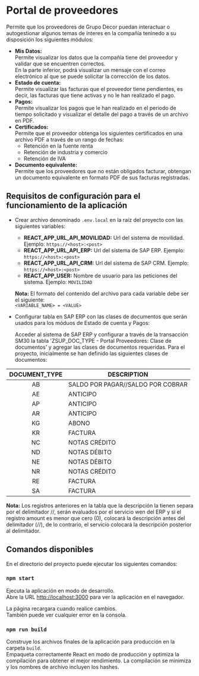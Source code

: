 # Portal de proveedores

Permite que los proveedores de Grupo Decor puedan interactuar o autogestionar algunos temas de interes en la compañía teninedo a su disposición los siguientes módulos:

- **Mis Datos:**\
Permite visualizar los datos que la compañía tiene del proveedor y validar que se encuentren correctos.\
En la parte inferior, podrá visualizar un mensaje con el correo electrónico al que se puede solicitar la corrección de los datos.
- **Estado de cuenta:**\
Permite visualizar las facturas que el proveedor tiene pendientes, es decir, las facturas que tiene activas y no le han realizado el pago.
- **Pagos:**\
Permite visualizar los pagos que le han realizado en el periodo de tiempo solicitado y visualizar el detalle del pago a través de un archivo en PDF.
- **Certificados:**\
Permite que el proveedor obtenga los siguientes certificados en una archivo PDF a través de un rango de fechas:
    * Retención en la fuente renta
    * Retención de industria y comercio
    * Retención de IVA
- **Documento equivalente:**\
Permite que los proveedores que no están obligados facturar, obtengan un documento equivalente en formato PDF de sus facturas registradas.

## Requisitos de configuración para el funcionamiento de la aplicación

* Crear archivo denominado `.env.local` en la raíz del proyecto con las siguientes variables:

    - **REACT_APP_URL_API_MOVILIDAD:** Url del sistema de movilidad. Ejemplo: `https://<host>:<post>`
    - **REACT_APP_URL_API_ERP:** Url del sistema de SAP ERP. Ejemplo: `https://<host>:<post>`
    - **REACT_APP_URL_API_CRM:** Url del sistema de SAP CRM. Ejemplo: `https://<host>:<post>`
    - **REACT_APP_USER:** Nombre de usuario para las peticiones del sistema. Ejemplo: `MOVILIDAD`

    **Nota:** El formato del contenido del archivo para cada variable debe ser el siguiente:\
    `<VARIABLE_NAME> = <VALUE>`

* Configurar tabla en SAP ERP con las clases de documentos que serán usados para los móduos de Estado de cuenta y Pagos:

    Acceder al sistema de SAP ERP y configurar a través de la transacción SM30 la tabla 'ZSUP_DOC_TYPE - Portal Proveedores: Clase de documentos' y agregar las clases de documentos requeridas. Para el proyecto, inicialmente se han definido las siguientes clases de documentos:

|DOCUMENT_TYPE|           DESCRIPTION           |
|:-----------:|---------------------------------|
|     AB      |SALDO POR PAGAR//SALDO POR COBRAR|
|     AE      |             ANTICIPO            |
|     AP      |             ANTICIPO            |
|     AR      |             ANTICIPO            |
|     KG      |              ABONO              |
|     KR      |             FACTURA             |
|     NC      |           NOTAS CRÉDITO         |
|     ND      |           NOTAS DÉBITO          |
|     NE      |           NOTAS DÉBITO          |
|     NR      |           NOTAS CRÉDITO         |
|     RE      |             FACTURA             |
|     SA      |             FACTURA             |

**Nota:** Los registros anteriores en la tabla que la descripción la tienen separa por el delimitador //, serán evaluados por el servicio wen del ERP y si el registro amount es menor que cero (0), colocará la descripción antes del delimitador (//), de lo contrario, el servicio  colocará la descripción posterior al delimitador.

## Comandos disponibles

En el directorio del proyecto puede ejecutar los siguientes comandos:

### `npm start`

Ejecuta la aplicación en modo de desarrollo.\
Abre la URL [http://localhost:3000](http://localhost:3000) para ver la aplicación en el navegador.

La página recargara cuando realice cambios.\
También puede ver cualquier error  en la consola.

### `npm run build`

Construye los archivos finales de la aplicación para producción en la carpeta `build`.\
Empaqueta correctamente React en modo de producción y optimiza la compilación para obtener el mejor rendimiento.
La compilación se minimiza y los nombres de archivo incluyen los hashes.